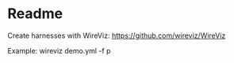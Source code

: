 # Readme

Create harnesses with WireViz:
https://github.com/wireviz/WireViz

Example: 
wireviz demo.yml -f p